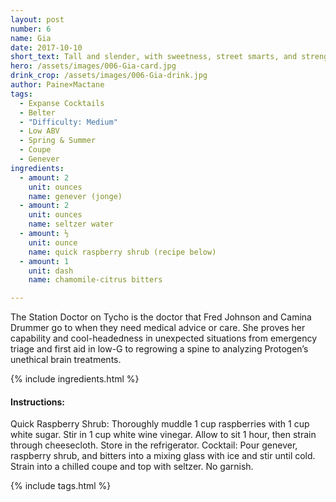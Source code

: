 ```yaml
---
layout: post
number: 6
name: Gia
date: 2017-10-10
short_text: Tall and slender, with sweetness, street smarts, and strength.
hero: /assets/images/006-Gia-card.jpg
drink_crop: /assets/images/006-Gia-drink.jpg
author: Paine×Mactane
tags: 
  - Expanse Cocktails
  - Belter 
  - "Difficulty: Medium"
  - Low ABV 
  - Spring & Summer
  - Coupe
  - Genever
ingredients:
  - amount: 2
    unit: ounces
    name: genever (jonge)
  - amount: 2
    unit: ounces
    name: seltzer water
  - amount: ½
    unit: ounce
    name: quick raspberry shrub (recipe below)
  - amount: 1
    unit: dash
    name: chamomile-citrus bitters

---
```


The Station Doctor on Tycho is the doctor that Fred Johnson and Camina Drummer go to when they need medical advice or care. She proves her capability and cool-headedness in unexpected situations from emergency triage and first aid in low-G to regrowing a spine to analyzing Protogen’s unethical brain treatments. 

{% include ingredients.html %}

#### Instructions:

Quick Raspberry Shrub: Thoroughly muddle 1 cup raspberries with 1 cup white sugar. Stir in 1 cup white wine vinegar. Allow to sit 1 hour, then strain through cheesecloth. Store in the refrigerator.
Cocktail: Pour genever, raspberry shrub, and bitters into a mixing glass with ice and stir until cold. Strain into a chilled coupe and top with seltzer. No garnish.

{% include tags.html %}
